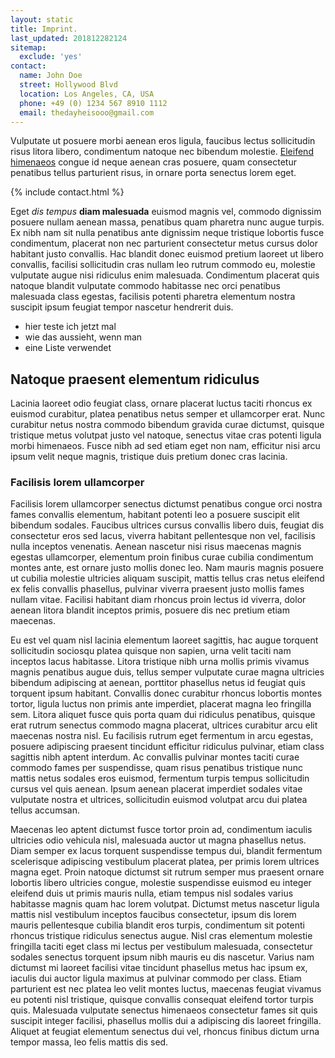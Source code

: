 ```yaml
---
layout: static
title: Imprint.
last_updated: 201812282124
sitemap:
  exclude: 'yes'
contact:
  name: John Doe
  street: Hollywood Blvd
  location: Los Angeles, CA, USA
  phone: +49 (0) 1234 567 8910 1112
  email: thedayheisooo@gmail.com
---
```


Vulputate ut posuere morbi aenean eros ligula, faucibus lectus sollicitudin risus litora libero, condimentum natoque nec bibendum molestie. [Eleifend himenaeos](https://google.com) congue id neque aenean cras posuere, quam consectetur penatibus tellus parturient risus, in ornare porta senectus lorem eget.

{% include contact.html %}

Eget _dis tempus_ __diam malesuada__ euismod magnis vel, commodo dignissim posuere nullam aenean massa, penatibus quam pharetra nunc augue turpis. Ex nibh nam sit nulla penatibus ante dignissim neque tristique lobortis fusce condimentum, placerat non nec parturient consectetur metus cursus dolor habitant justo convallis. Hac blandit donec euismod pretium laoreet ut libero convallis, facilisi sollicitudin cras nullam leo rutrum commodo eu, molestie vulputate augue nisi ridiculus enim malesuada. Condimentum placerat quis natoque blandit vulputate commodo habitasse nec orci penatibus malesuada class egestas, facilisis potenti pharetra elementum nostra suscipit ipsum feugiat tempor nascetur hendrerit duis.
- hier teste ich jetzt mal
- wie das aussieht, wenn man
- eine Liste verwendet

## Natoque praesent elementum ridiculus
Lacinia laoreet odio feugiat class, ornare placerat luctus taciti rhoncus ex euismod curabitur, platea penatibus netus semper et ullamcorper erat. Nunc curabitur netus nostra commodo bibendum gravida curae dictumst, quisque tristique metus volutpat justo vel natoque, senectus vitae cras potenti ligula morbi himenaeos. Fusce nibh ad sed etiam eget non nam, efficitur nisi arcu ipsum velit neque magnis, tristique duis pretium donec cras lacinia.

### Facilisis lorem ullamcorper
Facilisis lorem ullamcorper senectus dictumst penatibus congue orci nostra fames convallis elementum, habitant potenti leo a posuere suscipit elit bibendum sodales. Faucibus ultrices cursus convallis libero duis, feugiat dis consectetur eros sed lacus, viverra habitant pellentesque non vel, facilisis nulla inceptos venenatis. Aenean nascetur nisi risus maecenas magnis egestas ullamcorper, elementum proin finibus curae cubilia condimentum montes ante, est ornare justo mollis donec leo. Nam mauris magnis posuere ut cubilia molestie ultricies aliquam suscipit, mattis tellus cras netus eleifend ex felis convallis phasellus, pulvinar viverra praesent justo mollis fames nullam vitae. Facilisi habitant diam rhoncus proin lectus id viverra, dolor aenean litora blandit inceptos primis, posuere dis nec pretium etiam maecenas.

Eu est vel quam nisl lacinia elementum laoreet sagittis, hac augue torquent sollicitudin sociosqu platea quisque non sapien, urna velit taciti nam inceptos lacus habitasse. Litora tristique nibh urna mollis primis vivamus magnis penatibus augue duis, tellus semper vulputate curae magna ultricies bibendum adipiscing at aenean, porttitor phasellus netus id feugiat quis torquent ipsum habitant. Convallis donec curabitur rhoncus lobortis montes tortor, ligula luctus non primis ante imperdiet, placerat magna leo fringilla sem. Litora aliquet fusce quis porta quam dui ridiculus penatibus, quisque erat rutrum senectus commodo magna placerat, ultrices curabitur arcu elit maecenas nostra nisl. Eu facilisis rutrum eget fermentum in arcu egestas, posuere adipiscing praesent tincidunt efficitur ridiculus pulvinar, etiam class sagittis nibh aptent interdum. Ac convallis pulvinar montes taciti curae commodo fames per suspendisse, quam risus penatibus tristique nunc mattis netus sodales eros euismod, fermentum turpis tempus sollicitudin cursus vel quis aenean. Ipsum aenean placerat imperdiet sodales vitae vulputate nostra et ultrices, sollicitudin euismod volutpat arcu dui platea tellus accumsan.

Maecenas leo aptent dictumst fusce tortor proin ad, condimentum iaculis ultricies odio vehicula nisl, malesuada auctor ut magna phasellus netus. Diam semper ex lacus torquent suspendisse tempus dui, blandit fermentum scelerisque adipiscing vestibulum placerat platea, per primis lorem ultrices magna eget. Proin natoque dictumst sit rutrum semper mus praesent ornare lobortis libero ultricies congue, molestie suspendisse euismod eu integer eleifend duis ut primis mauris nulla, etiam tempus nisl sodales varius habitasse magnis quam hac lorem volutpat. Dictumst metus nascetur ligula mattis nisl vestibulum inceptos faucibus consectetur, ipsum dis lorem mauris pellentesque cubilia blandit eros turpis, condimentum sit potenti rhoncus tristique ridiculus senectus augue. Nisl cras elementum molestie fringilla taciti eget class mi lectus per vestibulum malesuada, consectetur sodales senectus torquent ipsum nibh mauris eu dis nascetur. Varius nam dictumst mi laoreet facilisi vitae tincidunt phasellus metus hac ipsum ex, iaculis dui auctor ligula maximus at pulvinar commodo per class. Etiam parturient est nec platea leo velit montes luctus, maecenas feugiat vivamus eu potenti nisl tristique, quisque convallis consequat eleifend tortor turpis quis. Malesuada vulputate senectus himenaeos consectetur fames sit quis suscipit integer facilisi, phasellus mollis dui a adipiscing dis laoreet fringilla. Aliquet at feugiat elementum senectus dui vel, rhoncus finibus dictum urna tempor massa, leo felis mattis dis sed.
